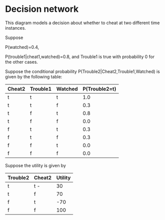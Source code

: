 # Decision network

This diagram models a decision about whether to cheat at two different time instances.

Suppose 

P(watched)=0.4, 

P(trouble1|cheat1,watched)=0.8, and Trouble1 is true with probability 0 for the other cases.

Suppose the conditional probability P(Trouble2|Cheat2,Trouble1,Watched) is given by the following table:



|Cheat2	| Trouble1 | Watched | P(Trouble2=t)|
| ------- | ------- | ------- | ----------- | 
|t	|t	|t	|1.0|
|t	|t	|f	|0.3|
|t	|f	|t	|0.8|
|t	|f	|f	|0.0|
|f	|t	|t	|0.3|
|f	|t	|f	|0.3|
|f	|f	|t	|0.0|
|f	|f	|f	|0.0|

Suppose the utility is given by

| Trouble2 | Cheat2 | Utility |
| -------- | ------ | ------- |
|t	| t	-| 30|
|t	|f	|70|
|f	|t	|-70|
|f	|f	|100| 
